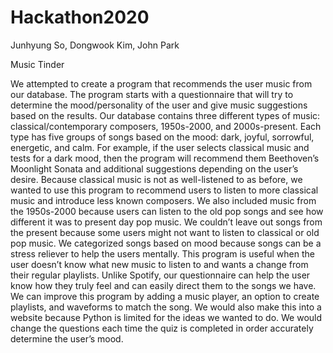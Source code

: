 # Hackathon2020

Junhyung So, Dongwook Kim, John Park

Music Tinder

We attempted to create a program that recommends the user music from our database. The program starts with a questionnaire that will try to determine the mood/personality of the user and give music suggestions based on the results. Our database contains three different types of music: classical/contemporary composers, 1950s-2000, and 2000s-present. Each type has five groups of songs based on the mood: dark, joyful, sorrowful, energetic, and calm. For example, if the user selects classical music and tests for a dark mood, then the program will recommend them Beethoven’s Moonlight Sonata and additional suggestions depending on the user’s desire. Because classical music is not as well-listened to as before, we wanted to use this program to recommend users to listen to more classical music and introduce less known composers. We also included music from the 1950s-2000 because users can listen to the old pop songs and see how different it was to present day pop music. We couldn’t leave out songs from the present because some users might not want to listen to classical or old pop music. We categorized songs based on mood because songs can be a stress reliever to help the users mentally. This program is useful when the user doesn’t know what new music to listen to and wants a change from their regular playlists.
Unlike Spotify, our questionnaire can help the user know how they truly feel and can easily direct them to the songs we have. We can improve this program by adding a music player, an option to create playlists, and waveforms to match the song. We would also make this into a website because Python is limited for the ideas we wanted to do. We would change the questions each time the quiz is completed in order accurately determine the user’s mood. 
